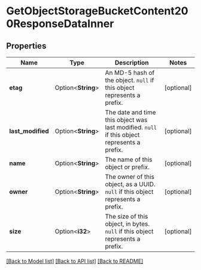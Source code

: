 # GetObjectStorageBucketContent200ResponseDataInner

## Properties

Name | Type | Description | Notes
------------ | ------------- | ------------- | -------------
**etag** | Option<**String**> | An MD-5 hash of the object. `null` if this object represents a prefix. | [optional]
**last_modified** | Option<**String**> | The date and time this object was last modified. `null` if this object represents a prefix. | [optional]
**name** | Option<**String**> | The name of this object or prefix. | [optional]
**owner** | Option<**String**> | The owner of this object, as a UUID. `null` if this object represents a prefix. | [optional]
**size** | Option<**i32**> | The size of this object, in bytes. `null` if this object represents a prefix. | [optional]

[[Back to Model list]](../README.md#documentation-for-models) [[Back to API list]](../README.md#documentation-for-api-endpoints) [[Back to README]](../README.md)


